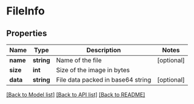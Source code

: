 # FileInfo

## Properties
Name | Type | Description | Notes
------------ | ------------- | ------------- | -------------
**name** | **string** | Name of the file | [optional] 
**size** | **int** | Size of the image in bytes | 
**data** | **string** | File data packed in base64 string | [optional] 

[[Back to Model list]](../../README.md#documentation-for-models) [[Back to API list]](../../README.md#documentation-for-api-endpoints) [[Back to README]](../../README.md)


